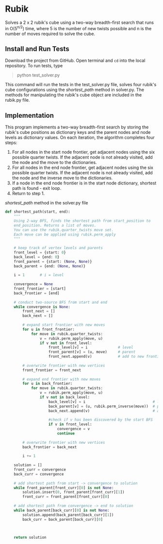 # Rubik
Solves a 2 x 2 rubik's cube using a two-way breadth-first search that runs in O(5<sup>n/2</sup>) time, where 5 is the number of new twists possible and n is the number of moves required to solve the cube.

## Install and Run Tests
Download the project from GitHub. Open terminal and ```cd``` into the local repository. To run tests, type
> python test_solver.py

This command will run the tests in the test_solver.py file, solves four rubik's cube configurations using the *shortest_path* method in solver.py. The methods for manipulating the rubik's cube object are included in the rubik.py file.

## Implementation
This program implements a two-way breadth-first search by storing the rubik's cube positions as dictionary keys and the parent nodes and node levels as dictionary values. On each iteration, the algorithm completes four steps:
1.  For all nodes in the start node frontier, get adjacent nodes using the six possible quarter twists. If the adjacent node is not already visited, add the node and the move to the dictionaries.
2.  For all nodes in the end node frontier, get adjacent nodes using the six possible quarter twists. If the adjacent node is not already visited, add the node and the inverse move to the dictionaries.
3.  If a node in the end node frontier is in the start node dictionary, shortest path is found - exit loop.
4.  Return to step 1.

*shortest_path* method in the solver.py file
```python
def shortest_path(start, end):
    """
    Using 2-way BFS, finds the shortest path from start_position to
    end_position. Returns a list of moves. 
    You can use the rubik.quarter_twists move set.
    Each move can be applied using rubik.perm_apply
    """
    
    # keep track of vertex levels and parents
    front_level = {start: 0}
    back_level = {end: 0}
    front_parent = {start: (None, None)}
    back_parent = {end: (None, None)}
    
    i = 1       # i = level
    
    convergence = None
    front_frontier = [start]
    back_frontier = [end]
    
    # conduct two-source BFS from start and end
    while convergence is None:
        front_next = []
        back_next = []
        
        # expand start frontier with new moves
        for u in front_frontier:
            for move in rubik.quarter_twists:
                v = rubik.perm_apply(move, u)   
                if v not in front_level:
                    front_level[v] = i              # level
                    front_parent[v] = (u, move)     # parent  
                    front_next.append(v)            # add to new frontier
        
        # overwrite frontier with new vertices
        front_frontier = front_next
        
        # expand end frontier with new moves
        for u in back_frontier:
            for move in rubik.quarter_twists:
                v = rubik.perm_apply(move, u)
                if v not in back_level:
                    back_level[v] = i                               # level
                    back_parent[v] = (u, rubik.perm_inverse(move))  # parent      
                    back_next.append(v)                             # add to frontier
                    
                    #check if v has been discovered by the start BFS
                    if v in front_level:
                        convergence = v
                        continue
        
        # overwrite frontier with new vertices
        back_frontier = back_next
        
        i += 1
    
    solution = []
    front_curr = convergence
    back_curr = convergence
    
    # add shortest path from start -> convergence to solution
    while front_parent[front_curr][0] is not None:
        solution.insert(0, front_parent[front_curr][1])
        front_curr = front_parent[front_curr][0]
        
    # add shortest path from convergence -> end to solution  
    while back_parent[back_curr][0] is not None:
        solution.append(back_parent[back_curr][1])
        back_curr = back_parent[back_curr][0]
        
    
        
    return solution
```
